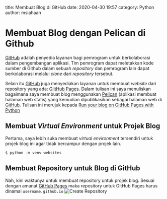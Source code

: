 title: Membuat Blog di GitHub
date: 2020-04-30 19:57
category: Python
author: msiahaan

# Membuat Blog dengan Pelican di Github

[GitHub](http://github.com) adalah penyedia layanan bagi pemrogram untuk berkolaborasi dalam pengembangan aplikasi. Tim pemrogram dapat meletakkan kode sumber di Github dalam sebuah *repository* dan pemrogram lain dapat berkolaborasi melalui *clone* dari *repository* tersebut.

Selain itu [GitHub](http://github.com) juga menyediakan layanan untuk membuat *website* dari repository yang ada: [GiitHub Pages](http://pages.github.com). Dalam tulisan ini saya menuliskan bagaimana saya membuat blog menggunakan [Pelican](http://getpelican.com) (aplikasi membuat halaman web statis) yang kemudian dipublikasikan sebagai halaman web di [GitHub](http://github.com). Tulisan ini merujuk kepada [Run your blog on GitHub Pages with Python](https://opensource.com/article/19/5/run-your-blog-github-pages-python)

## Membuat  *Virtual Environment* untuk Projek Blog

Pertama, saya lebih suka membuat *virtual environment* tersendiri untuk projek blog ini agar tidak bercampur dengan projek lain.

```
$ python -m venv websites
```
## Membuat Repository untuk Blog di GitHub

Nah, kini waktunya untuk membuat repository untuk projek blog. Sesuai dengan amanat [GitHub Pages](http://pages.github.com) maka repository untuk GitHub Pages harus dinamai ```username.github.io```
![Create Repository][create_repository]



[create_repository]: {static}/images/github-pages-create.png